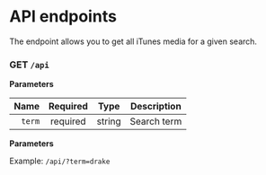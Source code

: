 # API endpoints

The endpoint allows you to get all iTunes media for a given search.

### GET `/api`

**Parameters**

|   Name | Required |  Type  | Description |
| -----: | :------: | :----: | ----------- |
| `term` | required | string | Search term |

**Parameters**

Example: `/api/?term=drake`
